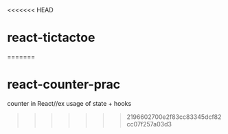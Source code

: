 <<<<<<< HEAD
# react-tictactoe
=======
# react-counter-prac
counter in React//ex usage of state + hooks
>>>>>>> 2196602700e2f83cc83345dcf82cc07f257a03d3
